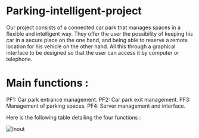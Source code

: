 # Parking-intelligent-project
Our project consists of a connected car park that manages spaces in a flexible and intelligent way. They offer the user the possibility of keeping his car in a secure place on the one hand, and being able to reserve a remote location for his vehicle on the other hand. All this through a graphical interface to be designed so that the user can access it by computer or telephone.

# Main functions :

PF1: Car park entrance management.
PF2: Car park exit management.
PF3: Management of parking spaces.
PF4: Server management and interface.

Here is the following table detailing the four functions :

![Inout](https://user-images.githubusercontent.com/101463808/209159142-8a255825-514e-477a-aff5-c8b93b26d240.png)
